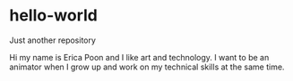 # hello-world
Just another repository

Hi my name is Erica Poon and I like art and technology. I want to be an animator when I grow up and work on my technical skills at the same time.

